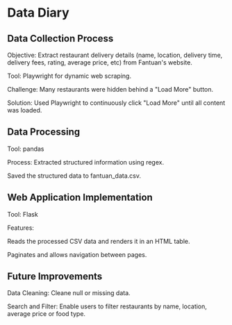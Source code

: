# Data Diary

## Data Collection Process
Objective: Extract restaurant delivery details (name, location, delivery time, delivery fees, rating, average price, etc) from Fantuan's website.

Tool: Playwright for dynamic web scraping.

Challenge: Many restaurants were hidden behind a "Load More" button.

Solution: Used Playwright to continuously click "Load More" until all content was loaded.

## Data Processing
Tool: pandas

Process: Extracted structured information using regex.

Saved the structured data to fantuan_data.csv.

## Web Application Implementation
Tool: Flask

Features:

Reads the processed CSV data and renders it in an HTML table.

Paginates and allows navigation between pages.

## Future Improvements
Data Cleaning: Cleane null or missing data.

Search and Filter: Enable users to filter restaurants by name, location, average price or food type.

